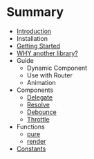 # Summary

* [Introduction](README.md)
* Installation
* [Getting Started](getting-started.md)
* [WHY another library?](docs/why.md)
* Guide
  * Dynamic Component 
  * Use with Router
  * Animation
* Components
  * [Delegate](docs/Delegate.md)
  * [Resolve](docs/resolve.md)
  * [Debounce](docs/debounce.md)
  * [Throttle](docs/throttle.md)
* Functions
  * [pure](docs/functions/pure.md)
  * [render](docs/functions/render.md)
* [Constants](docs/constans.md)

